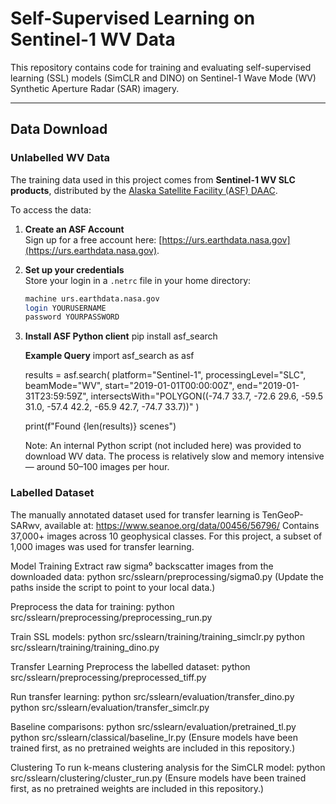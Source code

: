# Self-Supervised Learning on Sentinel-1 WV Data

This repository contains code for training and evaluating self-supervised learning (SSL) models (SimCLR and DINO) on Sentinel-1 Wave Mode (WV) Synthetic Aperture Radar (SAR) imagery.

---

## Data Download

### Unlabelled WV Data
The training data used in this project comes from **Sentinel-1 WV SLC products**, distributed by the [Alaska Satellite Facility (ASF) DAAC](https://asf.alaska.edu/).

To access the data:

1. **Create an ASF Account**  
   Sign up for a free account here: [https://urs.earthdata.nasa.gov](https://urs.earthdata.nasa.gov).

2. **Set up your credentials**  
   Store your login in a `.netrc` file in your home directory:
   ```bash
   machine urs.earthdata.nasa.gov
   login YOURUSERNAME
   password YOURPASSWORD

3. **Install ASF Python client**
   pip install asf_search

   **Example Query**
   import asf_search as asf

    results = asf.search(
        platform="Sentinel-1",
        processingLevel="SLC",
        beamMode="WV",
        start="2019-01-01T00:00:00Z",
        end="2019-01-31T23:59:59Z",
        intersectsWith="POLYGON((-74.7 33.7, -72.6 29.6, -59.5 31.0, -57.4 42.2, -65.9 42.7, -74.7 33.7))"
    )
    
    print(f"Found {len(results)} scenes")

    Note: An internal Python script (not included here) was provided to download WV data. The process is relatively slow and memory intensive — around 50–100 images per hour.


### Labelled Dataset
The manually annotated dataset used for transfer learning is TenGeoP-SARwv, available at:
https://www.seanoe.org/data/00456/56796/
Contains 37,000+ images across 10 geophysical classes.
For this project, a subset of 1,000 images was used for transfer learning.

Model Training
Extract raw sigma⁰ backscatter images from the downloaded data:
python src/sslearn/preprocessing/sigma0.py
(Update the paths inside the script to point to your local data.)

Preprocess the data for training:
python src/sslearn/preprocessing/preprocessing_run.py

Train SSL models:
python src/sslearn/training/training_simclr.py
python src/sslearn/training/training_dino.py


Transfer Learning
Preprocess the labelled dataset:
python src/sslearn/preprocessing/preprocessed_tiff.py

Run transfer learning:
python src/sslearn/evaluation/transfer_dino.py
python src/sslearn/evaluation/transfer_simclr.py

Baseline comparisons:
python src/sslearn/evaluation/pretrained_tl.py
python src/sslearn/classical/baseline_lr.py
(Ensure models have been trained first, as no pretrained weights are included in this repository.)

Clustering
To run k-means clustering analysis for the SimCLR model:
python src/sslearn/clustering/cluster_run.py
(Ensure models have been trained first, as no pretrained weights are included in this repository.)







